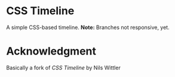CSS Timeline
==
A simple CSS-based timeline. **Note:** Branches not responsive, yet.

Acknowledgment
==
Basically a fork of *CSS Timeline* by Nils Wittler